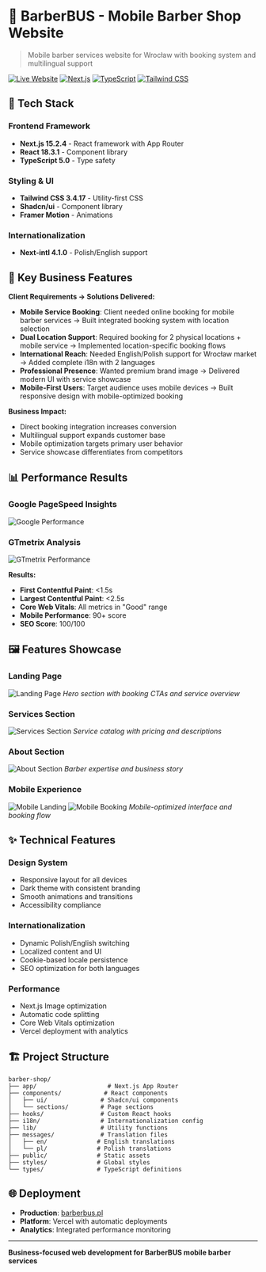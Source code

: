 # 💈 BarberBUS - Mobile Barber Shop Website

> Mobile barber services website for Wrocław with booking system and multilingual support

[![Live Website](https://img.shields.io/badge/🌐_Live_Site-barberbus.pl-blue?style=for-the-badge)](https://barberbus.pl)
[![Next.js](https://img.shields.io/badge/Next.js-15.2.4-black?style=for-the-badge&logo=next.js)](https://nextjs.org/)
[![TypeScript](https://img.shields.io/badge/TypeScript-5.0-blue?style=for-the-badge&logo=typescript)](https://www.typescriptlang.org/)
[![Tailwind CSS](https://img.shields.io/badge/Tailwind_CSS-3.4.17-38B2AC?style=for-the-badge&logo=tailwind-css)](https://tailwindcss.com/)

## 🚀 Tech Stack

### **Frontend Framework**
- **Next.js 15.2.4** - React framework with App Router
- **React 18.3.1** - Component library
- **TypeScript 5.0** - Type safety

### **Styling & UI**
- **Tailwind CSS 3.4.17** - Utility-first CSS
- **Shadcn/ui** - Component library
- **Framer Motion** - Animations

### **Internationalization**
- **Next-intl 4.1.0** - Polish/English support

## 🎯 Key Business Features

**Client Requirements → Solutions Delivered:**

- **Mobile Service Booking**: Client needed online booking for mobile barber services → Built integrated booking system with location selection
- **Dual Location Support**: Required booking for 2 physical locations + mobile service → Implemented location-specific booking flows
- **International Reach**: Needed English/Polish support for Wrocław market → Added complete i18n with 2 languages
- **Professional Presence**: Wanted premium brand image → Delivered modern UI with service showcase
- **Mobile-First Users**: Target audience uses mobile devices → Built responsive design with mobile-optimized booking

**Business Impact:**
- Direct booking integration increases conversion
- Multilingual support expands customer base
- Mobile optimization targets primary user behavior
- Service showcase differentiates from competitors

## 📊 Performance Results

### Google PageSpeed Insights
![Google Performance](./public/readme/google.png)

### GTmetrix Analysis  
![GTmetrix Performance](./public/readme/gtx.png)

**Results:**
- **First Contentful Paint**: <1.5s
- **Largest Contentful Paint**: <2.5s
- **Core Web Vitals**: All metrics in "Good" range
- **Mobile Performance**: 90+ score
- **SEO Score**: 100/100

## 🖼️ Features Showcase

### Landing Page
![Landing Page](./public/readme/landing.png)
*Hero section with booking CTAs and service overview*

### Services Section
![Services Section](./public/readme/ourservices.png)
*Service catalog with pricing and descriptions*

### About Section
![About Section](./public/readme/aboutme.png)
*Barber expertise and business story*

### Mobile Experience
![Mobile Landing](./public/readme/mobilelanding.PNG) ![Mobile Booking](./public/readme/mobilebookavisit.PNG)
*Mobile-optimized interface and booking flow*

## ✨ Technical Features

### **Design System**
- Responsive layout for all devices
- Dark theme with consistent branding
- Smooth animations and transitions
- Accessibility compliance

### **Internationalization** 
- Dynamic Polish/English switching
- Localized content and UI
- Cookie-based locale persistence
- SEO optimization for both languages

### **Performance**
- Next.js Image optimization
- Automatic code splitting
- Core Web Vitals optimization
- Vercel deployment with analytics

## 🏗️ Project Structure

```
barber-shop/
├── app/                    # Next.js App Router
├── components/            # React components
│   ├── ui/               # Shadcn/ui components
│   └── sections/         # Page sections
├── hooks/                # Custom React hooks
├── i18n/                 # Internationalization config
├── lib/                  # Utility functions
├── messages/             # Translation files
│   ├── en/              # English translations
│   └── pl/              # Polish translations
├── public/              # Static assets
├── styles/              # Global styles
└── types/               # TypeScript definitions
```

## 🌐 Deployment

- **Production**: [barberbus.pl](https://barberbus.pl)
- **Platform**: Vercel with automatic deployments
- **Analytics**: Integrated performance monitoring

---

**Business-focused web development for BarberBUS mobile barber services**
